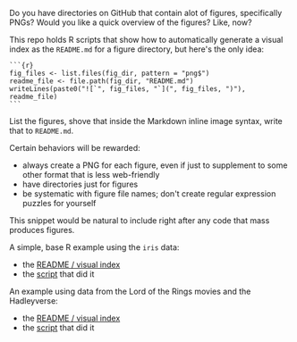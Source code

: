 Do you have directories on GitHub that contain alot of figures, specifically PNGs? Would you like a quick overview of the figures? Like, now?

This repo holds R scripts that show how to automatically generate a visual index as the `README.md` for a figure directory, but here's the only idea:

    ```{r}
    fig_files <- list.files(fig_dir, pattern = "png$")
    readme_file <- file.path(fig_dir, "README.md")
    writeLines(paste0("![`", fig_files, "`](", fig_files, ")"), readme_file)
    ```

List the figures, shove that inside the Markdown inline image syntax, write that to `README.md`.

Certain behaviors will be rewarded:

  * always create a PNG for each figure, even if just to supplement to some other format that is less web-friendly
  * have directories just for figures
  * be systematic with figure file names; don't create regular expression puzzles for yourself

This snippet would be natural to include right after any code that mass produces figures.

A simple, base R example using the `iris` data:

  * the [README / visual index](iris_figs)
  * the [script](using-iris-and-base.R) that did it
  
An example using data from the Lord of the Rings movies and the Hadleyverse:

  * the [README / visual index](lotr_figs)
  * the [script](using-lotr-and-hadleyverse.R) that did it